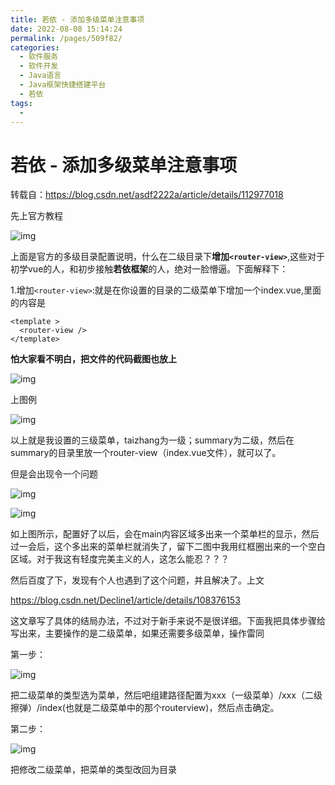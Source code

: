 ```yaml
---
title: 若依 - 添加多级菜单注意事项
date: 2022-08-08 15:14:24
permalink: /pages/509f82/
categories:
  - 软件服务
  - 软件开发
  - Java语言
  - Java框架快捷搭建平台
  - 若依
tags:
  - 
---
```


# 若依 - 添加多级菜单注意事项

转载自：https://blog.csdn.net/asdf2222a/article/details/112977018

先上官方教程

![img](https://file.pandacode.cn/blog/202208081521530.png)

上面是官方的多级目录配置说明，什么在二级目录下**增加`<router-view>`**,这些对于初学vue的人，和初步接触**若依框架**的人，绝对一脸懵逼。下面解释下：

1.增加`<router-view>`:就是在你设置的目录的二级菜单下增加一个index.vue,里面的内容是

```vue
<template >
  <router-view />
</template>
```

**怕大家看不明白，把文件的代码截图也放上**

![img](https://file.pandacode.cn/blog/202208081522378.png) 

上图例

![img](https://file.pandacode.cn/blog/202208081522250.png) 

以上就是我设置的三级菜单，taizhang为一级；summary为二级，然后在summary的目录里放一个router-view（index.vue文件），就可以了。

但是会出现令一个问题

![img](https://file.pandacode.cn/blog/202208081523009.png)

![img](https://file.pandacode.cn/blog/202208081523675.png)

如上图所示，配置好了以后，会在main内容区域多出来一个菜单栏的显示，然后过一会后，这个多出来的菜单栏就消失了，留下二图中我用红框圈出来的一个空白区域。对于我这有轻度完美主义的人，这怎么能忍？？？

然后百度了下，发现有个人也遇到了这个问题，并且解决了。上文

https://blog.csdn.net/Decline1/article/details/108376153

这文章写了具体的结局办法，不过对于新手来说不是很详细。下面我把具体步骤给写出来，主要操作的是二级菜单，如果还需要多级菜单，操作雷同

第一步：

![img](https://file.pandacode.cn/blog/202208081523517.png)

把二级菜单的类型选为菜单，然后吧组建路径配置为xxx（一级菜单）/xxx（二级擦弹）/index(也就是二级菜单中的那个routerview)，然后点击确定。

第二步：

![img](https://file.pandacode.cn/blog/202208081524288.png)

把修改二级菜单，把菜单的类型改回为目录


